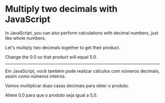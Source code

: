 # Multiply two decimals with JavaScript

In JavaScript, you can also perform calculations with decimal numbers, just like whole numbers.

Let's multiply two decimals together to get their product.

Change the 0.0 so that product will equal 5.0.

---

Em JavaScript, você também pode realizar cálculos com números decimais, assim como números inteiros.

Vamos multiplicar duas casas decimais para obter o produto.

Altere 0,0 para que o produto seja igual a 5,0.